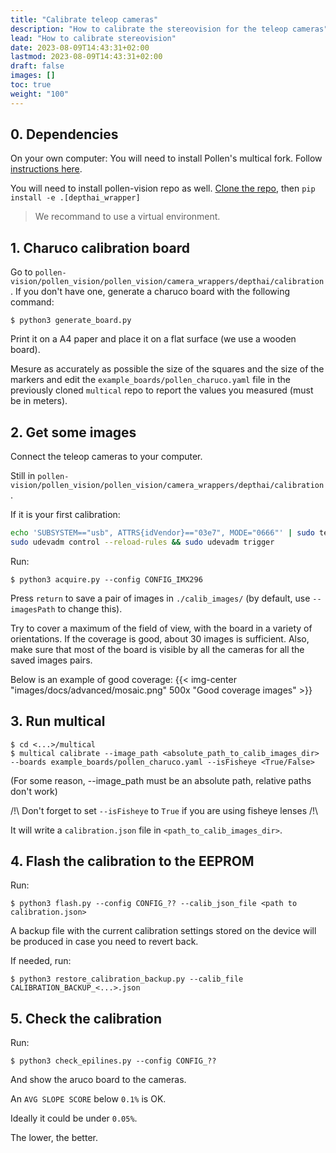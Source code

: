 ```yaml
---
title: "Calibrate teleop cameras"
description: "How to calibrate the stereovision for the teleop cameras"
lead: "How to calibrate stereovision"
date: 2023-08-09T14:43:31+02:00
lastmod: 2023-08-09T14:43:31+02:00
draft: false
images: []
toc: true
weight: "100"
---
```

## 0. Dependencies

On your own computer:
You will need to install Pollen's multical fork. Follow [instructions here](https://github.com/pollen-robotics/multical).

You will need to install pollen-vision repo as well. [Clone the repo](https://github.com/pollen-robotics/pollen-vision/tree/develop), then `pip install -e .[depthai_wrapper]`

> We recommand to use a virtual environment.

## 1. Charuco calibration board

Go to `pollen-vision/pollen_vision/pollen_vision/camera_wrappers/depthai/calibration`.
If you don't have one, generate a charuco board with the following command:

```console
$ python3 generate_board.py
```

Print it on a A4 paper and place it on a flat surface (we use a wooden board).

Mesure as accurately as possible the size of the squares and the size of the markers and edit the `example_boards/pollen_charuco.yaml` file in the previously cloned `multical` repo to report the values you measured (must be in meters).

## 2. Get some images

Connect the teleop cameras to your computer.  

Still in `pollen-vision/pollen_vision/pollen_vision/camera_wrappers/depthai/calibration`.

If it is your first calibration:
```bash
echo 'SUBSYSTEM=="usb", ATTRS{idVendor}=="03e7", MODE="0666"' | sudo tee /etc/udev/rules.d/80-movidius.rules
sudo udevadm control --reload-rules && sudo udevadm trigger
```

Run: 
```console
$ python3 acquire.py --config CONFIG_IMX296
```

Press `return` to save a pair of images in `./calib_images/` (by default, use `--imagesPath` to change this).

Try to cover a maximum of the field of view, with the board in a variety of orientations. If the coverage is good, about 30 images is sufficient.
Also, make sure that most of the board is visible by all the cameras for all the saved images pairs.

Below is an example of good coverage:
{{< img-center "images/docs/advanced/mosaic.png" 500x "Good coverage images" >}}

## 3. Run multical 

```console
$ cd <...>/multical
$ multical calibrate --image_path <absolute_path_to_calib_images_dir> --boards example_boards/pollen_charuco.yaml --isFisheye <True/False>
```

(For some reason, --image_path must be an absolute path, relative paths don't work)

/!\ Don't forget to set `--isFisheye` to `True` if you are using fisheye lenses /!\

It will write a `calibration.json` file in `<path_to_calib_images_dir>`.

## 4. Flash the calibration to the EEPROM

Run:
```console
$ python3 flash.py --config CONFIG_?? --calib_json_file <path to calibration.json>
```

A backup file with the current calibration settings stored on the device will be produced in case you need to revert back. 

If needed, run:
```console
$ python3 restore_calibration_backup.py --calib_file CALIBRATION_BACKUP_<...>.json  
```

## 5. Check the calibration

Run:
```console
$ python3 check_epilines.py --config CONFIG_??
```
And show the aruco board to the cameras.

An `AVG SLOPE SCORE` below `0.1%` is OK.

Ideally it could be under `0.05%`.

The lower, the better.
